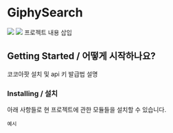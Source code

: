 # GiphySearch

<img src="https://user-images.githubusercontent.com/76767233/126121066-8a714f94-9c6a-479b-97f7-a8f1ee156fc3.gif"> <img src="https://user-images.githubusercontent.com/76767233/126120666-e2853f3d-5437-49ea-bfe6-02770789417e.gif">
프로젝트 내용 삽입

## Getting Started / 어떻게 시작하나요?

코코아팟 설치 및 api 키 발급법 설명

### Installing / 설치

아래 사항들로 현 프로젝트에 관한 모듈들을 설치할 수 있습니다.

```
예시
```
